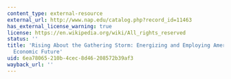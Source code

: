 ```yaml
---
content_type: external-resource
external_url: http://www.nap.edu/catalog.php?record_id=11463
has_external_license_warning: true
license: https://en.wikipedia.org/wiki/All_rights_reserved
status: ''
title: 'Rising About the Gathering Storm: Energizing and Employing America for a Brighter
  Economic Future'
uid: 6ea78065-210b-4cec-8d46-208572b39af3
wayback_url: ''
---
```

